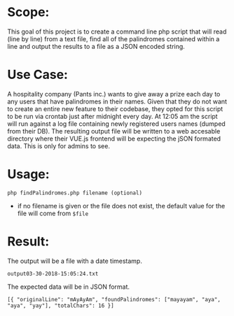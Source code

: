 # Scope: 
This goal of this project is to create a command line php script that will read (line by line) from a text file, find all of the palindromes contained within a line and output the results to a file as a JSON encoded string. 

# Use Case:
A hospitality company (Pants inc.) wants to give away a prize each day to any users that have palindromes in their names. Given that they do not want to create an entire new feature to their codebase, they opted for this script to be run via crontab just after midnight every day. At 12:05 am the script will run against a log file containing newly registered users names (dumped from their DB). The resulting output file will be written to a web accesable directory where their VUE.js frontend will be expecting the jSON formated data. This is only for admins to see.

# Usage:
`php findPalindromes.php filename (optional)`

* if no filename is given or the file does not exist, the default value for the file will come from `$file`


# Result:
The output will be a file with a date timestamp.

`output03-30-2018-15:05:24.txt`

The expected data will be in JSON format.

`[{
	"originalLine": "mAyAyAm",
	"foundPalindromes": ["mayayam", "aya", "aya", "yay"],
	"totalChars": 16
}]`
